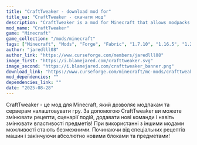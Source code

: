 ```yaml
---
title: "CraftTweaker - download mod for"
title_ua: "CraftTweaker - скачати мод"
description: "CraftTweaker is a mod for Minecraft that allows modpacks and servers to customize the game. With CraftTweaker, you can change recipes, event scripts, add new commands, and even change item properties!"
mod_name: "CraftTweaker"
game: "Minecraft"
game_collection: "/mods/minecraft"
tags: ["Minecraft", "Mods", "Forge", "Fabric", "1.7.10", "1.16.5", "1.20.2", "1.21", "1.21.1"]
author: "jaredlll08"
author_link: "https://www.curseforge.com/members/jaredlll08"
image_first: "https://i.blamejared.com/crafttweaker.svg"
image_second: "https://i.blamejared.com/crafttweaker_banner.png"
download_link: "https://www.curseforge.com/minecraft/mc-mods/crafttweaker/files/all?page=1&amp;pageSize=20"
mod_dependencies: ""
dependencies_link: ""
date: "2025-08-28"
---
```


CraftTweaker - це мод для Minecraft, який дозволяє модпакам та серверам налаштовувати гру. За допомогою CraftTweaker ви можете змінювати рецепти, сценарії подій, додавати нові команди і навіть змінювати властивості предметів! При використанні з іншими модами можливості стають безмежними. Починаючи від спеціальних рецептів машин і закінчуючи абсолютно новими блоками та предметами!